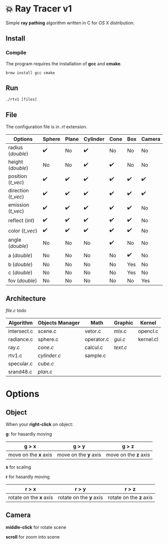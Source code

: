 # 💥 Ray Tracer v1

Simple **ray pathing** algorithm written in C for _OS X_ distribution.

## Install

### Compile

The program requires the installation of **gcc** and **cmake**.

```shell
brew install gcc cmake
```
## Run

```shell
./rtv1 [files]
```

## File

The configuration file is in _.rt_ extension.

| Options       	   | Sphere 	 | Plane  	| Cylinder	| Cone	| Box	  | Camera	|
| ------------------ | --------- | -------- | --------- | ----- | ----- | ------- |
| radius (_double_)	 | ✔️		     | No   		| ✔️		    | No	  | No	  | No      |
| height (_double_)	 | No		     | No		    | ✔️ 	    	| ✔️  	| No  	| No  		|
| position (_t_vec_) | ✔️		     | ✔️		    | ✔️		    | ✔️	  | ✔️	  | ✔️     |
| direction (_t_vec_)| ✔️		 | ✔️		| ✔️		| ✔️	| ✔️	| ✔️		|
| emission (_t_vec_) | ✔️		 | ✔️		| ✔️		| ✔️	| ✔️	| No		|
| reflect (_int_)    | ✔️		 | ✔️		| ✔️		| ✔️	| ✔️	| No		|
| color (_t_vec_)	 | ✔️		 | ✔️		| ✔️		| ✔️	| ✔️	| No		|
| angle (_double_)	 | No		 | No		| No		| ✔️	| No	| No		|
| a (_double_)		 | No		 | No		| No		| No	| ✔️	| No		|
| b (_double_)		 | No		 | No		| No		| No	| Yes	| No		|
| c (_double_)		 | No		 | No		| No		| No	| Yes	| No		|
| fov (_double_)	 | No		 | No		| No		| No	| No	| Yes		|

## Architecture

_file.c_ todo

| Algorithm     | Objects Manager   | Math         | Graphic   | Kernel     |
| ------------- | ----------------- | ------------ | --------- | ---------- |
| intersect.c   | scene.c           | vetor.c      | mlx.c     | opencl.c   |
| radiance.c    | sphere.c          | operator.c   | _gui.c_   | kernel.cl  |
| ray.c         | _cone.c_          | calcul.c     | _text.c_  |            |
| rtv1.c        | _cylinder.c_      | sample.c     |           |            |
| specular.c    | _cube.c_          |              |           |            |
| srand48.c     | _plan.c_          |              |           |            |

# Options

## Object

When your **right-click** on object:

**g**: for hasardly moving

| g > x                  | g > y                  | g > z                  |
| ---------------------- | ---------------------- | ---------------------- |
| move on the **x** axis | move on the **y** axis | move on the **z** axis |

**s** for scaling

**r** for hasardly moving

| r > x                    | r > y                    | r > z                    |
| ------------------------ | ------------------------ | ------------------------ |
| rotate on the **x** axis | rotate on the **y** axis | rotate on the **z** axis |

## Camera

**middle-click** for rotate scene

**scroll** for zoom into scene
